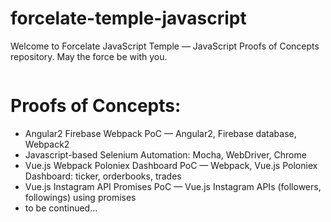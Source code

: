 # forcelate-temple-javascript
Welcome to Forcelate JavaScript Temple — JavaScript Proofs of Concepts repository. May the force be with you.

<p align="center">
	<img src="https://github.com/forcelate/forcelate-temple-javascript/blob/master/img/jedi-js-temple.jpg?raw=true" alt=""/>
</p>

# Proofs of Concepts:

* Angular2 Firebase Webpack PoC — Angular2, Firebase database, Webpack2
* Javascript-based Selenium Automation: Mocha, WebDriver, Chrome
* Vue.js Webpack Poloniex Dashboard PoC — Webpack, Vue.js Poloniex Dashboard: ticker, orderbooks, trades
* Vue.js Instagram API Promises PoC — Vue.js Instagram APIs (followers, followings) using promises
* to be continued...